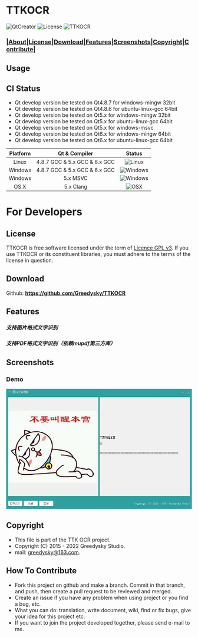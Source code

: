# TTKOCR
![QtCreator](https://img.shields.io/badge/Coded%20with-QtCreator%20IDE-blue.svg?style=flat-square)
![License](https://img.shields.io/badge/license-GPL%20V3-yellowgreen.svg?style=flat-square)
![TTKOCR](https://img.shields.io/badge/Greedysky-TTKOCR-green.svg?style=flat-square)

### **|[About](https://github.com/Greedysky/TTKOCR#usage)|[License](https://github.com/Greedysky/TTKOCR#license)|[Download](https://github.com/Greedysky/TTKOCR#download)|[Features](https://github.com/Greedysky/TTKOCR#features)|[Screenshots](https://github.com/Greedysky/TTKOCR#screenshots)|[Copyright](https://github.com/Greedysky/TTKOCR#copyright)|[Contribute](https://github.com/Greedysky/TTKOCR#how-to-contribute)|**

Usage
----
## CI Status
 * Qt develop version be tested on Qt4.8.7 for windows-mingw 32bit
 * Qt develop version be tested on Qt4.8.6 for ubuntu-linux-gcc 64bit
 * Qt develop version be tested on Qt5.x for windows-mingw 32bit
 * Qt develop version be tested on Qt5.x for ubuntu-linux-gcc 64bit
 * Qt develop version be tested on Qt5.x for windows-msvc
 * Qt develop version be tested on Qt6.x for windows-mingw 64bit
 * Qt develop version be tested on Qt6.x for ubuntu-linux-gcc 64bit
 
| Platform | Qt & Compiler                 | Status                                                                 |
| :---:    | :---:                         | :---:                                                                  |
| Linux    | 4.8.7 GCC & 5.x GCC & 6.x GCC | ![Linux](https://img.shields.io/badge/build-passing-brightgreen.svg)   |
| Windows  | 4.8.7 GCC & 5.x GCC & 6.x GCC | ![Windows](https://img.shields.io/badge/build-passing-brightgreen.svg) |
| Windows  | 5.x MSVC                      | ![Windows](https://img.shields.io/badge/build-passing-brightgreen.svg) |
| OS X     | 5.x Clang                     | ![OSX](https://img.shields.io/badge/build-unknown-lightgrey.svg)       |

# For Developers

License
---
TTKOCR is free software licensed under the term of [Licence GPL v3](https://github.com/Greedysky/TTKOCR/blob/master/LICENSE). If you use TTKOCR or its constituent libraries, you must adhere to the terms of the license in question.

Download
---
Github: **<u>https://github.com/Greedysky/TTKOCR</u>**

Features
-------
##### 支持图片格式文字识别
##### 支持PDF格式文字识别（依赖mupdf第三方库）

Screenshots
----
### Demo
![Demo](https://github.com/Greedysky/TTKOCR/blob/master/TTKResource/demo/demo.jpg?raw=true)

Copyright
-------
 * This file is part of the TTK OCR project.
 * Copyright (C) 2015 - 2022 Greedysky Studio.
 * mail: greedysky@163.com.
 
How To Contribute
-------
 * Fork this project on github and make a branch. Commit in that branch, and push, then create a pull request to be reviewed and merged.
 * Create an issue if you have any problem when using project or you find a bug, etc.
 * What you can do: translation, write document, wiki, find or fix bugs, give your idea for this project etc.
 * If you want to join the project developed together, please send e-mail to me.
 
